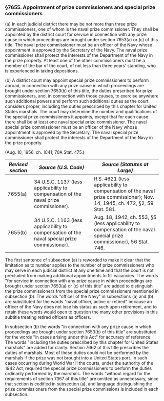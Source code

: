### §7655. Appointment of prize commissioners and special prize commissioners ###

(a) In each judicial district there may be not more than three prize commissioners, one of whom is the naval prize commissioner. They shall be appointed by the district court for service in connection with any prize cause in which proceedings are brought under section 7653(a) or (c) of this title. The naval prize commissioner must be an officer of the Navy whose appointment is approved by the Secretary of the Navy. The naval prize commissioner shall protect the interests of the Department of the Navy in the prize property. At least one of the other commissioners must be a member of the bar of the court, of not less than three years' standing, who is experienced in taking depositions.

(b) A district court may appoint special prize commissioners to perform abroad, in connection with any prize cause in which proceedings are brought under section 7653(b) of this title, the duties prescribed for prize commissioners, and, in connection with those causes, to exercise anywhere such additional powers and perform such additional duties as the court considers proper, including the duties prescribed by this chapter for United States marshals. The court may determine the number and qualifications of the special prize commissioners it appoints, except that for each cause there shall be at least one naval special prize commissioner. The naval special prize commissioner must be an officer of the Navy whose appointment is approved by the Secretary. The naval special prize commissioner shall protect the interests of the Department of the Navy in the prize property.

(Aug. 10, 1956, ch. 1041, 70A Stat. 475.)

|*Revised section*|                                    *Source (U.S. Code)*                                    |                                              *Source (Statutes at Large)*                                               |
|-----------------|--------------------------------------------------------------------------------------------|-------------------------------------------------------------------------------------------------------------------------|
|     7655(a)     |    34 U.S.C. 1137 (less applicability to compensation of the naval prize commissioner).    |R.S. 4621 (less applicability to compensation of the naval prize commissioner); Nov. 14, 1945, ch. 472, §2, 59 Stat. 581.|
|     7655(b)     |34 U.S.C. 1163 (less applicability to compensation of the naval special prize commissioner).| Aug. 18, 1942, ch. 553, §5 (less applicability to compensation of the naval special prize commissioner), 56 Stat. 746.  |

The first sentence of subsection (a) is reworded to make it clear that the limitation as to number applies to the number of prize commissioners who may serve in each judicial district at any one time and that the court is not precluded from making additional appointments to fill vacancies. The words "for service in connection with any prize cause in which proceedings are brought under section 7653(a) or (c) of this title" are added to distinguish the prize commissioners from the special prize commissioners mentioned in subsection (b). The words "officer of the Navy" in subsections (a) and (b) are substituted for the words "naval officer, active or retired" because an officer of the Navy does not lose his status as such upon retirement, and to retain these words would open to question the many other provisions in this subtitle treating retired officers as officers.

In subsection (b) the words "in connection with any prize cause in which proceedings are brought under section 7653(b) of this title" are substituted for the words "in cases arising under this Act" for accuracy of reference. The words "including the duties prescribed by this chapter for United States marshals" are added for clarity. Section 7662 of this title prescribes the duties of marshals. Most of these duties could not be performed by the marshals if the prize was not brought into a United States port. In such cases occurring during World War II the courts, under the authority of the 1942 Act, required the special prize commissioners to perform the duties ordinarily performed by the marshals. The words "without regard for the requirements of section 7367 of this title" are omitted as unnecessary, since that section is codified in subsection (a), and language distinguishing the prize commissioners from the special prize commissions is included in each subsection.